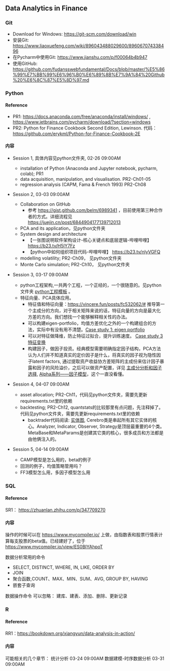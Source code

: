 ## Data Analytics in Finance
### Git
* Download for Windows: https://git-scm.com/download/win
* 安装Git: https://www.liaoxuefeng.com/wiki/896043488029600/896067074338496 
* 在Pycharm中使用Git: https://www.jianshu.com/p/f00064b4b947 
* 使用GitHub: https://github.com/fudansswebfundamental/Docs/blob/master/%E5%86%99%E7%BB%99%E6%96%B0%E6%89%8B%E7%9A%84%20Github%20%E6%8C%87%E5%8D%97.md 


### Python 
#### Reference
* PR1: https://docs.anaconda.com/free/anaconda/install/windows/ , https://www.jetbrains.com/pycharm/download/?section=windows 
* PR2: Python for Finance Cookbook Second Edition, Lewinson.  代码：https://github.com/erykml/Python-for-Finance-Cookbook-2E

#### 内容

* Session 1, 具体内容见python文件夹, 02-26 09:00AM
  * installation of Python (Anaconda and Jupyter notebook, pycharm, colab); PR1
  * data acquisition, manipulation, and visualisation. PR2-Ch01-05
  * regression analysis (CAPM, Fama & French 1993)  PR2-Ch08 

* Session 2, 03-03 09:00AM
  * Collaboration on GitHub
    * 参考 https://gist.github.com/belm/6989341 ，目前使用第三种合作者的方式。详细流程见 https://juejin.cn/post/6844904177139712013 
  * PCA and its application，见python文件夹 
  * System design and architecture 
    * 【一张图说明软件架构设计-核心关键点和底层逻辑-哔哩哔哩】 https://b23.tv/H5lY7Fz
    * 【python中如何组织项目代码-哔哩哔哩】 https://b23.tv/nlyVGFQ 
  * modelling volatility; PR2-Ch09， 见python文件夹 
  * Monte Carlo simulation; PR2-Ch10， 见python文件夹  

* Session 3, 03-17 09:00AM
  * python工程架构,一共两个工程，一个正经的，一个很随意的。见python文件夹 [python工程模板](python/python_project.md) 。  
  * 特征向量、PCA具体应用。
    * 特征值和特征向量：https://vincere.fun/posts/fc532062/# 推导第一个主成分的方向，对于相关矩阵来说的话，特征向量的方向是最大化方差的方向。我们想找一个能够解释相关性的办法。
    * 可以构建eigen-portfolio，均值方差优化之外的一个构建组合的方法，实际中有没有用不清楚。[Case study 1: eigen portfolio](pca_eigenportfolio.pdf)
    * 可以对特征做降维，防止特征过拟合，提升训练速度。 [Case study 3 特征变换](pca_eigenportfolio.pdf)
    * 构建因子，做因子投资。经典模型需要明确指定因子结构，PCA方法认为人们并不知道真实的定价因子是什么，将真实的因子视为隐性因子latent factors, 通过提取资产收益协方差矩阵的主成份来估计因子暴露和因子的风险溢价，之后可以做资产配置，详见 [主成分分析和因子选择](pca_factor.pdf), [Alpha系列——因子模型](https://bigquant.com/experimentshare/d10e7682969747bbb8c297180a844c7b)，这个一直没看懂。
* Session 4, 04-07 09:00AM
  * asset allocation; PR2-Ch11，代码见python文件夹，需要先更新requirements.txt里的依赖 
  * backtesting; PR2-Ch12, quantstats的比较那里有点问题，先注释掉了。 代码见python文件夹，需要先更新requirements.txt里的依赖 
    * backtrader代码阅读: [实体图](backtrader.jpg), Cerebro类是串起所有其它实体的核心。Analyzer, Indicator, Observer, Strategy是顶层最重要的4个类。 MetaBase和MetaParams是创建其它类的核心，很多成员和方法都是由他俩注入的。

* Session 5, 04-14 09:00AM
  * CAMP模型是怎么用的，beta的例子
  * 回测的例子，均值策略管用吗？
  * FF3模型怎么用，多因子模型怎么用

### SQL
#### Reference 
SR1： https://zhuanlan.zhihu.com/p/347709270
#### 内容
操作的时候可以在 https://www.mycompiler.io/ 上做，由指数表和股票行情表计算每支股票的beta值。已经建好了，位于 https://www.mycompiler.io/view/ES0BIYAhpoT

数据分析常用的命令
* SELECT, DISTINCT, WHERE, IN, LIKE, ORDER BY
* JOIN
* 聚合函数,COUNT、MAX、MIN、SUM、AVG,  GROUP BY, HAVING
* 嵌套子查询

数据操作命令
可以忽略： 建库、建表、添加、删除、更新记录

### R
#### Reference 
RR1：https://bookdown.org/xiangyun/data-analysis-in-action/
#### 内容
可能相关的几个章节：
统计分析 03-24 09:00AM
数据建模-时序数据分析 03-31 09:00AM 


